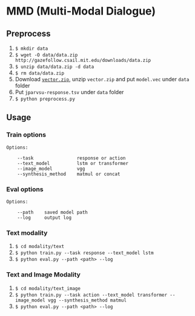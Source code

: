 # MMD (Multi-Modal Dialogue) 

## Preprocess

1. `$ mkdir data`
2. `$ wget -O data/data.zip http://gazefollow.csail.mit.edu/downloads/data.zip`
3. `$ unzip data/data.zip -d data`
4. `$ rm data/data.zip`
5. Download [`vector.zip`](https://drive.google.com/open?id=0ByFQ96A4DgSPNFdleG1GaHcxQzA), unzip `vector.zip` and put `model.vec` under `data` folder
6. Put `jparvsu-response.tsv` under `data` folder
7. `$ python preprocess.py`

## Usage

### Train options
```
Options:

    --task                response or action
    --text_model          lstm or transformer
    --image_model         vgg
    --synthesis_method    matmul or concat
```

### Eval options
```
Options:

    --path    saved model path
    --log     output log
```

### Text modality

1. `$ cd modality/text`
2. `$ python train.py --task response --text_model lstm`
3. `$ python eval.py --path <path> --log`

### Text and Image Modality

1. `$ cd modality/text_image`
2. `$ python train.py --task action --text_model transformer --image_model vgg --synthesis_method matmul`
3. `$ python eval.py --path <path> --log`

